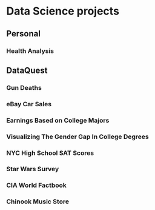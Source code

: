 # Data Science projects

## Personal
### Health Analysis

## DataQuest
### Gun Deaths
### eBay Car Sales
### Earnings Based on College Majors
### Visualizing The Gender Gap In College Degrees
### NYC High School SAT Scores
### Star Wars Survey
### CIA World Factbook
### Chinook Music Store
